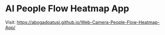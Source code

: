 # AI People Flow Heatmap App
Visit: https://abogadoatusi.github.io/Web-Camera-People-Flow-Heatmap-App/
